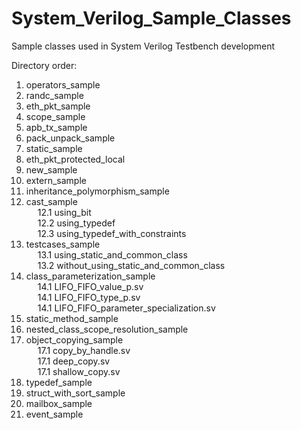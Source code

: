 # System_Verilog_Sample_Classes
Sample classes used in System Verilog Testbench development

Directory order:

1.  operators_sample
2.  randc_sample
3.  eth_pkt_sample
4.  scope_sample
5.  apb_tx_sample
6.  pack_unpack_sample
7.  static_sample
8.  eth_pkt_protected_local
9.  new_sample
10. extern_sample
11. inheritance_polymorphism_sample
12. cast_sample </br>
&emsp; 12.1    using_bit </br>
&emsp; 12.2    using_typedef </br>
&emsp; 12.3    using_typedef_with_constraints </br>
13. testcases_sample </br>
&emsp; 13.1    using_static_and_common_class </br>
&emsp; 13.2    without_using_static_and_common_class </br>
14. class_parameterization_sample </br>
&emsp; 14.1    LIFO_FIFO_value_p.sv </br>
&emsp; 14.1    LIFO_FIFO_type_p.sv </br>
&emsp; 14.1    LIFO_FIFO_parameter_specialization.sv </br>
15. static_method_sample
16. nested_class_scope_resolution_sample
17. object_copying_sample </br>
&emsp; 17.1    copy_by_handle.sv </br>
&emsp; 17.1    deep_copy.sv </br>
&emsp; 17.1    shallow_copy.sv </br>
18. typedef_sample
19. struct_with_sort_sample
20. mailbox_sample
21. event_sample